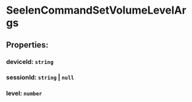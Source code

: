 # **SeelenCommandSetVolumeLevelArgs**
## **Properties**:
### deviceId: `string`
### sessionId: `string` | `null`
### level: `number`
